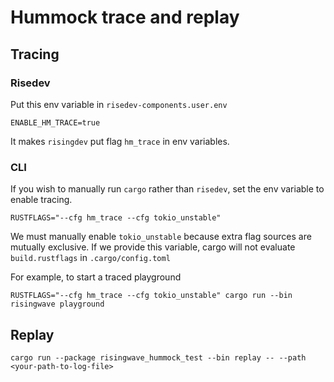 # Hummock trace and replay

## Tracing


### Risedev

Put this env variable in `risedev-components.user.env`
```
ENABLE_HM_TRACE=true
```

It makes `risingdev` put flag `hm_trace` in env variables.

### CLI
If you wish to manually run `cargo` rather than `risedev`, set the env variable to enable tracing.
```
RUSTFLAGS="--cfg hm_trace --cfg tokio_unstable"
```
We must manually enable `tokio_unstable` because extra flag sources are mutually exclusive. If we provide this variable, cargo will not evaluate `build.rustflags` in `.cargo/config.toml`

For example, to start a traced playground

```
RUSTFLAGS="--cfg hm_trace --cfg tokio_unstable" cargo run --bin risingwave playground
```


## Replay

```
cargo run --package risingwave_hummock_test --bin replay -- --path <your-path-to-log-file>
```